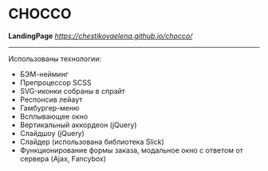 # CHOCCO

**LandingPage**
_https://chestikovaelena.github.io/chocco/_

---

Использованы технологии:
* БЭМ-нейминг
* Препроцессор SCSS
* SVG-иконки собраны в спрайт
* Респонсив лейаут
* Гамбургер-меню
* Всплывающее окно
* Вертикальный аккордеон (jQuery)
* Слайдшоу (jQuery)
* Слайдер (использована библиотека Slick)
* Функционирование формы заказа, модальное окно с ответом от сервера (Ajax, Fancybox)